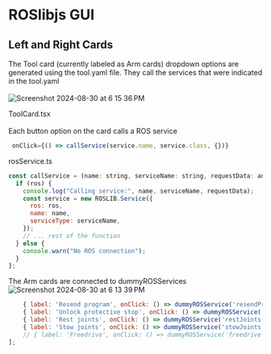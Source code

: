 # ROSlibjs GUI 



## Left and Right Cards
The Tool card (currently labeled as Arm cards) dropdown options are generated using the tool.yaml file. They call the services that were indicated in the tool.yaml
<br></br>
![Screenshot 2024-08-30 at 6 15 36 PM](https://github.com/user-attachments/assets/58ab93a2-ed94-473a-b59c-ef4ca856f223)

ToolCard.tsx
<br></br>
Each button option on the card calls a ROS service
```js
 onClick={() => callService(service.name, service.class, {})}
```
rosService.ts
```js
const callService = (name: string, serviceName: string, requestData: any) => {
  if (ros) {
    console.log("Calling service:", name, serviceName, requestData);
    const service = new ROSLIB.Service({
      ros: ros,
      name: name,
      serviceType: serviceName,
    });
    // ... rest of the function
  } else {
    console.warn("No ROS connection");
  }
};
```

The Arm cards are connected to dummyROSServices
![Screenshot 2024-08-30 at 6 13 39 PM](https://github.com/user-attachments/assets/b0be0797-9f4e-4f56-98d1-48c91e8fd62b)

```js
    { label: 'Resend program', onClick: () => dummyROSService('resendProgram') },
    { label: 'Unlock protective stop', onClick: () => dummyROSService('unlockProtectiveStop') },
    { label: 'Rest joints', onClick: () => dummyROSService('restJoints') },
    { label: 'Stow joints', onClick: () => dummyROSService('stowJoints') },
    // { label: 'Freedrive', onClick: () => dummyROSService('freedrive') },
];
```

